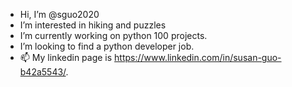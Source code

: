 - Hi, I’m @sguo2020
- I’m interested in hiking and puzzles
- I’m currently working on python 100 projects. 
- I’m looking to find a python developer job.
- 📫 My linkedin page is https://www.linkedin.com/in/susan-guo-b42a5543/.

<!---
sguo2020/sguo2020 is a ✨ special ✨ repository because its `README.md` (this file) appears on your GitHub profile.
You can click the Preview link to take a look at your changes.
--->
